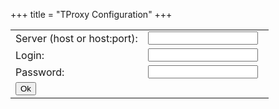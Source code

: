 +++
title = "TProxy Configuration"
+++
<script src="/js/api.js" defer> </script>
<script src="/js/conf.js" defer> </script>

<table >
	<tbody>
	<tr>
		<td>Server (host or host:port):</td>
		<td><input id="addr" type="text" style="width: 95%;"/></td>
	</tr>
	<tr>
		<td>Login:</td>
		<td><input id="login" type="text" style="width: 95%;" /></td>
	</tr>
	<tr>
		<td>Password:</td>
		<td><input id="password" type="text" style="width: 95%;" /></td>
	</tr>
	<tr>
		<td><input type="button" value="Ok" onclick="tproxy.Ui(SubmitServerParams)"/></td>
	</tr>
	</tbody>
</table>

